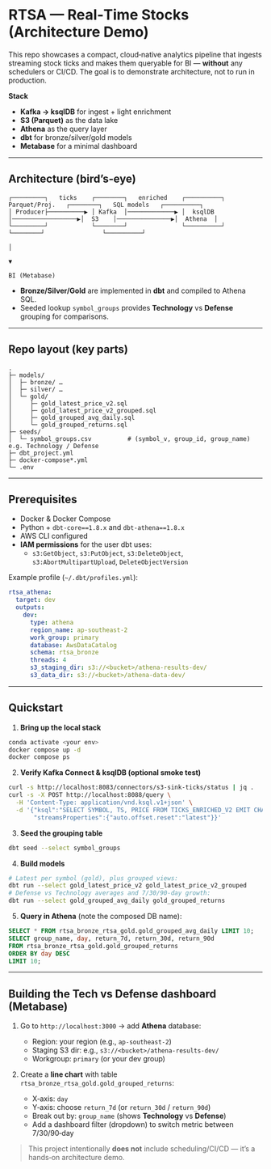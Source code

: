 # RTSA — Real‑Time Stocks (Architecture Demo)

This repo showcases a compact, cloud‑native analytics pipeline that ingests streaming stock ticks and makes them queryable for BI — **without** any schedulers or CI/CD. The goal is to demonstrate architecture, not to run in production.

**Stack**

- **Kafka → ksqlDB** for ingest + light enrichment
- **S3 (Parquet)** as the data lake
- **Athena** as the query layer
- **dbt** for bronze/silver/gold models
- **Metabase** for a minimal dashboard

---

## Architecture (bird’s‑eye)

```
┌─────────┐   ticks    ┌────────┐   enriched    ┌──────────┐   Parquet/Proj.   ┌────────┐   SQL models   ┌──────────┐
│ Producer├──────────▶ │ Kafka  │─────────────▶ │  ksqlDB  │──────────────────▶│  S3    │───────────────▶│  Athena  │
└─────────┘            └────────┘               └──────────┘                   └────────┘                └──────────┘
                                                                                                              │
                                                                                                              ▼
                                                                                                            BI (Metabase)
```

- **Bronze/Silver/Gold** are implemented in **dbt** and compiled to Athena SQL.
- Seeded lookup `symbol_groups` provides **Technology** vs **Defense** grouping for comparisons.

---

## Repo layout (key parts)

```
.
├─ models/
│  ├─ bronze/ …
│  ├─ silver/ …
│  └─ gold/
│     ├─ gold_latest_price_v2.sql
│     ├─ gold_latest_price_v2_grouped.sql
│     ├─ gold_grouped_avg_daily.sql
│     └─ gold_grouped_returns.sql
├─ seeds/
│  └─ symbol_groups.csv          # (symbol_v, group_id, group_name) e.g. Technology / Defense
├─ dbt_project.yml
├─ docker-compose*.yml
└─ .env
```

---

## Prerequisites

- Docker & Docker Compose
- Python + `dbt-core==1.8.x` and `dbt-athena==1.8.x`
- AWS CLI configured
- **IAM permissions** for the user dbt uses:
  - `s3:GetObject`, `s3:PutObject`, `s3:DeleteObject`, `s3:AbortMultipartUpload`, `DeleteObjectVersion`

Example profile (`~/.dbt/profiles.yml`):

```yaml
rtsa_athena:
  target: dev
  outputs:
    dev:
      type: athena
      region_name: ap-southeast-2
      work_group: primary
      database: AwsDataCatalog
      schema: rtsa_bronze
      threads: 4
      s3_staging_dir: s3://<bucket>/athena-results-dev/
      s3_data_dir: s3://<bucket>/athena-data-dev/
```

---

## Quickstart

1. **Bring up the local stack**

```bash
conda activate <your env>
docker compose up -d
docker compose ps
```

2. **Verify Kafka Connect & ksqlDB (optional smoke test)**

```bash
curl -s http://localhost:8083/connectors/s3-sink-ticks/status | jq .
curl -s -X POST http://localhost:8088/query \
  -H 'Content-Type: application/vnd.ksql.v1+json' \
  -d '{"ksql":"SELECT SYMBOL, TS, PRICE FROM TICKS_ENRICHED_V2 EMIT CHANGES LIMIT 3;",
       "streamsProperties":{"auto.offset.reset":"latest"}}'
```

3. **Seed the grouping table**

```bash
dbt seed --select symbol_groups
```

4. **Build models**

```bash
# Latest per symbol (gold), plus grouped views:
dbt run --select gold_latest_price_v2 gold_latest_price_v2_grouped
# Defense vs Technology averages and 7/30/90‑day growth:
dbt run --select gold_grouped_avg_daily gold_grouped_returns
```

5. **Query in Athena** (note the composed DB name):

```sql
SELECT * FROM rtsa_bronze_rtsa_gold.gold_grouped_avg_daily LIMIT 10;
SELECT group_name, day, return_7d, return_30d, return_90d
FROM rtsa_bronze_rtsa_gold.gold_grouped_returns
ORDER BY day DESC
LIMIT 10;
```

---

## Building the Tech vs Defense dashboard (Metabase)

1. Go to `http://localhost:3000` → add **Athena** database:

   - Region: your region (e.g., `ap-southeast-2`)
   - Staging S3 dir: e.g., `s3://<bucket>/athena-results-dev/`
   - Workgroup: `primary` (or your dev group)

2. Create a **line chart** with table `rtsa_bronze_rtsa_gold.gold_grouped_returns`:
   - X‑axis: `day`
   - Y‑axis: choose `return_7d` (or `return_30d` / `return_90d`)
   - Break out by: `group_name` (shows **Technology** vs **Defense**)
   - Add a dashboard filter (dropdown) to switch metric between 7/30/90‑day

> This project intentionally **does not** include scheduling/CI/CD — it’s a hands‑on architecture demo.
